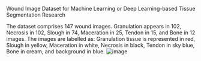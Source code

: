 Wound Image Dataset for Machine Learning or Deep Learning-based Tissue Segmentation Research

The dataset comprises 147 wound images. Granulation appears in 102, Necrosis in 102, Slough in 74, Maceration in 25, Tendon in 15, and Bone in 12 images.
The images are labelled as: Granulation tissue is represented in red, Slough in yellow, Maceration in white, Necrosis in black, Tendon in sky blue, Bone in cream, and background in blue.
![image](https://github.com/mahirgamal/LEI2JSON/assets/86919381/56607112-0c2e-44ca-a3fb-72065994427f)
